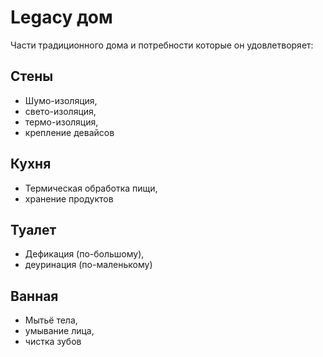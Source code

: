# Legacy дом

Части традиционного дома и потребности которые он удовлетворяет:
## Стены
 - Шумо-изоляция, 
 - свето-изоляция, 
 - термо-изоляция,
 - крепление девайсов

## Кухня
 - Термическая обработка пищи, 
 - хранение продуктов

## Туалет 
 - Дефикация (по-большому),
 - деуринация (по-маленькому)

## Ванная 
 - Мытьё тела,
 - умывание лица,
 - чистка зубов
